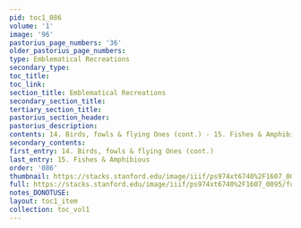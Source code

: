 ```yaml
---
pid: toc1_086
volume: '1'
image: '96'
pastorius_page_numbers: '36'
older_pastorius_page_numbers: 
type: Emblematical Recreations
secondary_type: 
toc_title: 
toc_link: 
section_title: Emblematical Recreations
secondary_section_title: 
tertiary_section_title: 
pastorius_section_header: 
pastorius_description: 
contents: 14. Birds, fowls & flying Ones (cont.) - 15. Fishes & Amphibious
secondary_contents: 
first_entry: 14. Birds, fowls & flying Ones (cont.)
last_entry: 15. Fishes & Amphibious
order: '086'
thumbnail: https://stacks.stanford.edu/image/iiif/ps974xt6740%2F1607_0095/full/100,/0/default.jpg
full: https://stacks.stanford.edu/image/iiif/ps974xt6740%2F1607_0095/full/full/0/default.jpg
notes_DONOTUSE: 
layout: toc1_item
collection: toc_vol1
---
```

